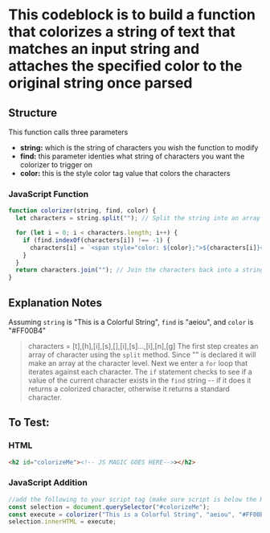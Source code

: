 # This codeblock is to build a function that colorizes a string of text that matches an input string and attaches the specified color to the original string once parsed

## Structure

This function calls three parameters

- **string:** which is the string of characters you wish the function to modify
- **find:** this parameter identies what string of characters you want the colorizer to trigger on
- **color:** this is the style color tag value that colors the characters

### JavaScript Function

```js
function colorizer(string, find, color) {
  let characters = string.split(""); // Split the string into an array of characters

  for (let i = 0; i < characters.length; i++) {
    if (find.indexOf(characters[i]) !== -1) {
      characters[i] = `<span style="color: ${color};">${characters[i]}</span>`;
    }
  }
  return characters.join(""); // Join the characters back into a string
}
```

## Explanation Notes

Assuming `string` is "This is a Colorful String", `find` is "aeiou", and `color` is "#FF00B4"

> characters = [t],[h],[i],[s],[],[i],[s]...,[i],[n],[g]
> The first step creates an array of character using the `split` method. Since "" is declared it will make an array at the character level. Next we enter a `for` loop that iterates against each character. The `if` statement checks to see if a value of the current character exists in the `find` string -- if it does it returns a colorized character, otherwise it returns a standard character.

## To Test:

### HTML

```html
<h2 id="colorizeMe"><!-- JS MAGIC GOES HERE-->></h2>
```

### JavaScript Addition

```js
//add the following to your script tag (make sure script is below the HTML)
const selection = document.querySelector("#colorizeMe");
const execute = colorizer("This is a Colorful String", "aeiou", "#FF00B4");
selection.innerHTML = execute;
```
